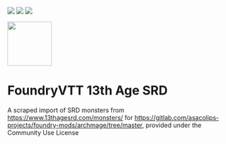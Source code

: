 ![](https://img.shields.io/badge/Foundry-v0.4.4-informational)
![](https://img.shields.io/badge/13th%20Age-v1.4.0-informational)
[![](https://img.shields.io/badge/Buy%20Me%20A%20Coffee-%243-orange)](https://www.buymeacoffee.com/T2tZvWJ)

<img src="http://site.pelgranepress.com/files/13th_Age/13thagecommunityuselogo.png" width="100" height="100" />


# FoundryVTT 13th Age SRD

A scraped import of SRD monsters from https://www.13thagesrd.com/monsters/ for https://gitlab.com/asacolips-projects/foundry-mods/archmage/tree/master, provided under the Community Use License
